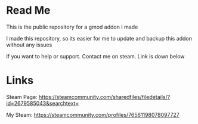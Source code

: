 # Read Me

This is the public repository for a gmod addon I made

I made this repository, so its easier for me to update and backup this addon without any issues

If you want to help or support. Contact me on steam. Link is down below

# Links
Steam Page: https://steamcommunity.com/sharedfiles/filedetails/?id=2679585043&searchtext=

My Steam: https://steamcommunity.com/profiles/76561198078097727
